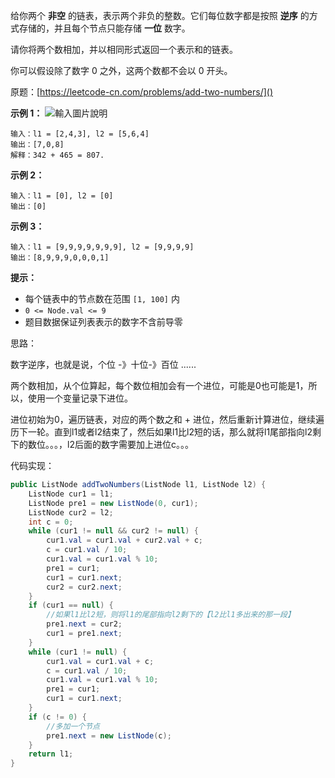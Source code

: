 给你两个 **非空** 的链表，表示两个非负的整数。它们每位数字都是按照 **逆序** 的方式存储的，并且每个节点只能存储 **一位** 数字。

请你将两个数相加，并以相同形式返回一个表示和的链表。

你可以假设除了数字 0 之外，这两个数都不会以 0 开头。

原题：[https://leetcode-cn.com/problems/add-two-numbers/]()

**示例 1：**
![輸入圖片說明](https://images.gitee.com/uploads/images/2021/0922/112848_e571b539_2195123.jpeg "addtwonumber1.jpg")

```
输入：l1 = [2,4,3], l2 = [5,6,4]
输出：[7,0,8]
解释：342 + 465 = 807.
```

**示例 2：**

```
输入：l1 = [0], l2 = [0]
输出：[0]
```

**示例 3：**

```
输入：l1 = [9,9,9,9,9,9,9], l2 = [9,9,9,9]
输出：[8,9,9,9,0,0,0,1]
```

**提示：**

- 每个链表中的节点数在范围 `[1, 100]` 内
- `0 <= Node.val <= 9`
- 题目数据保证列表表示的数字不含前导零

思路：

数字逆序，也就是说，个位 -》十位-》百位  ......

两个数相加，从个位算起，每个数位相加会有一个进位，可能是0也可能是1，所以，使用一个变量记录下进位。

进位初始为0，遍历链表，对应的两个数之和 + 进位，然后重新计算进位，继续遍历下一轮。直到l1或者l2结束了，然后如果l1比l2短的话，那么就将l1尾部指向l2剩下的数位。。。，l2后面的数字需要加上进位c。。。



代码实现：

```java
public ListNode addTwoNumbers(ListNode l1, ListNode l2) {
    ListNode cur1 = l1;
    ListNode pre1 = new ListNode(0, cur1);
    ListNode cur2 = l2;
    int c = 0;
    while (cur1 != null && cur2 != null) {
        cur1.val = cur1.val + cur2.val + c;
        c = cur1.val / 10;
        cur1.val = cur1.val % 10;
        pre1 = cur1;
        cur1 = cur1.next;
        cur2 = cur2.next;
    }
    if (cur1 == null) {
        //如果l1比l2短，则将l1的尾部指向l2剩下的【l2比l1多出来的那一段】
        pre1.next = cur2;
        cur1 = pre1.next;
    }
    while (cur1 != null) {
        cur1.val = cur1.val + c;
        c = cur1.val / 10;
        cur1.val = cur1.val % 10;
        pre1 = cur1;
        cur1 = cur1.next;
    }
    if (c != 0) {
        //多加一个节点
        pre1.next = new ListNode(c);
    }
    return l1;
}
```